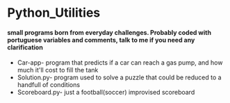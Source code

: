 # Python_Utilities
#### small programs born from everyday challenges. Probably coded with portuguese variables and comments, talk to me if you need any clarification

* Car-app- program that predicts if a car can reach a gas pump, and how much it'll cost to fill the tank
* Solution.py- program used to solve a puzzle that could be reduced to a handfull of conditions
* Scoreboard.py- just a football(soccer) improvised scoreboard
